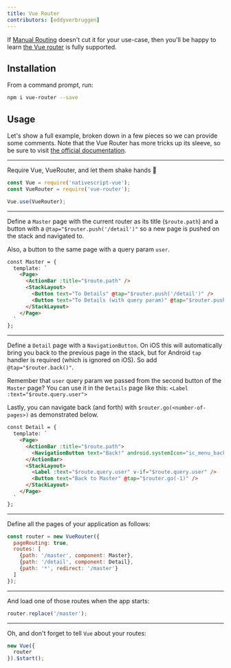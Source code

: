 ```yaml
---
title: Vue Router
contributors: [eddyverbruggen]
---
```


If [Manual Routing](/en/docs/routing/manual-routing) doesn't cut it for your use-case,
then you'll be happy to learn [the Vue router](https://router.vuejs.org/en/) is fully supported.

## Installation
From a command prompt, run:
```bash
npm i vue-router --save
```

## Usage
Let's show a full example, broken down in a few pieces so we can provide some comments.
Note that the Vue Router has more tricks up its sleeve, so be sure to visit
[the official documentation](https://router.vuejs.org/en/).

---
Require Vue, VueRouter, and let them shake hands 🤝
```js
const Vue = require('nativescript-vue');
const VueRouter = require('vue-router');

Vue.use(VueRouter);
```

---
Define a `Master` page with the current router as its title (`$route.path`)
and a button with a `@tap="$router.push('/detail')"` so a new page is pushed on the stack and navigated to.

Also, a button to the same page with a query param `user`.
```html
const Master = {
  template: `
    <Page>
      <ActionBar :title="$route.path" />
      <StackLayout>
        <Button text="To Details" @tap="$router.push('/detail')" />
        <Button text="To Details (with query param)" @tap="$router.push('/detail?user=John+Appleseed')"></Button>
      </StackLayout>
    </Page>
  `
};
```

---
Define a `Detail` page with a `NavigationButton`. On iOS this will automatically bring you back to the
previous page in the stack, but for Android `tap` handler is required (which is ignored on iOS).
So add `@tap="$router.back()"`.

Remember that `user` query param we passed from the second button of the `Master` page? You can use it in the `Details`
page like this: `<Label :text="$route.query.user">`

Lastly, you can navigate back (and forth) with `$router.go(<number-of-pages>)` as demonstrated below.

```html
const Detail = {
  template: `
    <Page>
      <ActionBar :title="$route.path">
        <NavigationButton text="Back!" android.systemIcon="ic_menu_back" @tap="$router.back()" />
      </ActionBar>
      <StackLayout>
        <Label :text="$route.query.user" v-if="$route.query.user" />
        <Button text="Back to Master" @tap="$router.go(-1)" />
      </StackLayout>
    </Page>
  `
};
```

---
Define all the pages of your application as follows:
```js
const router = new VueRouter({
  pageRouting: true,
  routes: [
    {path: '/master', component: Master},
    {path: '/detail', component: Detail},
    {path: '*', redirect: '/master'}
  ]
});
```

---
And load one of those routes when the app starts:
```js
router.replace('/master');
```

---
Oh, and don't forget to tell `Vue` about your routes:
```js
new Vue({
  router
}).$start();
```
